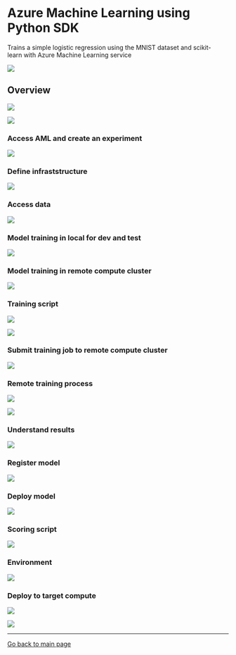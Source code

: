 # Azure Machine Learning using Python SDK

Trains a simple logistic regression using the MNIST dataset and scikit-learn with Azure Machine Learning service

![](../images/azureml-core-e2e-00.png)

## Overview

![](../images/azureml-core-e2e-01.png)

![](../images/azureml-core-e2e-02.png)

### Access AML and create an experiment

![](../images/azureml-core-e2e-03.png)

### Define infraststructure

![](../images/azureml-core-e2e-04.png)

### Access data

![](../images/azureml-core-e2e-05.png)

### Model training in local for dev and test

![](../images/azureml-core-e2e-06.png)

### Model training in remote compute cluster

![](../images/azureml-core-e2e-07.png)

### Training script 

![](../images/azureml-core-e2e-08.png)

![](../images/azureml-core-e2e-09.png)

### Submit training job to remote compute cluster

![](../images/azureml-core-e2e-10.png)

### Remote training process

![](../images/azureml-core-e2e-11.png)

![](../images/azureml-core-e2e-12.png)

### Understand results

![](../images/azureml-core-e2e-13.png)

### Register model

![](../images/azureml-core-e2e-14.png)

### Deploy model

![](../images/azureml-core-e2e-15.png)

### Scoring script

![](../images/azureml-core-e2e-16.png)

### Environment

![](../images/azureml-core-e2e-17.png)

### Deploy to target compute

![](../images/azureml-core-e2e-18.png)

![](../images/azureml-core-e2e-19.png)

---

[Go back to main page](https://github.com/hyssh/mtc-open-workshop)
